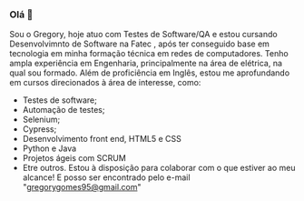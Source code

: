 ### Olá 👋
Sou o Gregory, hoje atuo com Testes de Software/QA e estou cursando Desenvolvimnto de Software na Fatec , após ter conseguido base em tecnologia em minha formação técnica em redes de computadores. Tenho ampla experiência em Engenharia, principalmente na área de elétrica, na qual sou formado. Além de proficiência em Inglês, estou me aprofundando em cursos direcionados à área de interesse, como:
- Testes de software;
- Automação de testes;
- Selenium;
- Cypress;
- Desenvolvimento front end, HTML5 e CSS
- Python e Java
- Projetos ágeis com SCRUM
- Etre outros.
Estou à disposição para colaborar com o que estiver ao meu alcance! E posso ser encontrado pelo e-mail 
"gregorygomes95@gmail.com"
